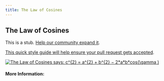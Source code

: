 ```yaml
---
title: The Law of Cosines
---
```

## The Law of Cosines

This is a stub. <a href='https://github.com/freecodecamp/guides/tree/master/src/pages/mathematics/the-law-of-cosines/index.md' target='_blank' rel='nofollow'>Help our community expand it</a>.

<a href='https://github.com/freecodecamp/guides/blob/master/README.md' target='_blank' rel='nofollow'>This quick style guide will help ensure your pull request gets accepted</a>.


<a href="https://www.codecogs.com/eqnedit.php?latex=The&space;Law&space;of&space;Cosines&space;says:&space;c^{2}&space;=&space;a^{2}&space;&plus;&space;b^{2}&space;−&space;2*a*b*cos(\gamma&space;)" target="_blank"><img src="https://latex.codecogs.com/gif.latex?The&space;Law&space;of&space;Cosines&space;says:&space;c^{2}&space;=&space;a^{2}&space;&plus;&space;b^{2}&space;−&space;2*a*b*cos(\gamma&space;)" title="The Law of Cosines says: c^{2} = a^{2} + b^{2} − 2*a*b*cos(\gamma )" /></a>

<!-- The article goes here, in GitHub-flavored Markdown. Feel free to add YouTube videos, images, and CodePen/JSBin embeds  -->

#### More Information:
<!-- Please add any articles you think might be helpful to read before writing the article -->


